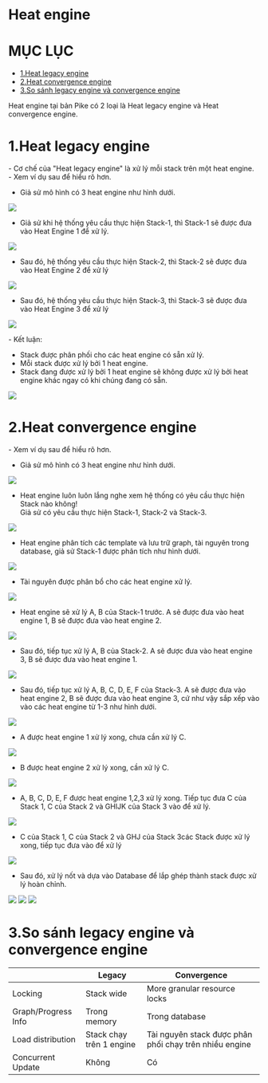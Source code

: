 # Heat engine

# MỤC LỤC
- [1.Heat legacy engine](#1)
- [2.Heat convergence engine](#2)
- [3.So sánh legacy engine và convergence engine](#3)


Heat engine tại bản Pike có 2 loại là Heat legacy engine và Heat convergence engine.  

<a name="1"></a>
# 1.Heat legacy engine
\- Cơ chế của "Heat legacy engine" là xử lý mỗi stack trên một heat engine.  
\- Xem ví dụ sau để hiểu rõ hơn.  
- Giả sử mô hình có 3 heat engine như hình dưới.  
<img src="../images/2.png" />

- Giả sử khi hệ thống yêu cầu thực hiện Stack-1, thì Stack-1 sẽ được đưa vào Heat Engine 1 để xử lý.  
<img src="../images/3.png" />

- Sau đó, hệ thống yêu cầu thực hiện Stack-2, thì Stack-2 sẽ được đưa vào Heat Engine 2 để xử lý  
<img src="../images/4.png" />

- Sau đó, hệ thống yêu cầu thực hiện Stack-3, thì Stack-3 sẽ được đưa vào Heat Engine 3 để xử lý  
<img src="../images/5.png" />

\- Kết luận:  
- Stack được phân phối cho các heat engine có sẵn xử lý.
- Mỗi stack được xử lý bởi 1 heat engine.
- Stack đang được xử lý bởi 1 heat engine sẽ không được xử lý bởi heat engine khác ngay có khi chúng đang có sẵn.  
<img src="../images/6.png" />

<a name="2"></a>
# 2.Heat convergence engine
\- Xem ví dụ sau để hiểu rõ hơn.
- Giả sử mô hình có 3 heat engine như hình dưới.  

<img src="../images/7.png" />

- Heat engine luôn luôn lắng nghe xem hệ thống có yêu cầu thực hiện Stack nào không!  
Giả sử có yêu cầu thực hiện Stack-1, Stack-2 và Stack-3.  
<img src="../images/8.png" />

- Heat engine phân tích các template và lưu trữ graph, tài nguyên trong database, giả sử Stack-1 được phân tích như hình dưới.  
<img src="../images/9.png" />

- Tài nguyên được phân bổ cho các heat engine xử lý.  
<img src="../images/10.png" />

- Heat engine sẽ xử lý A, B của Stack-1 trước. A sẽ được đưa vào heat engine 1, B sẽ được đưa vào heat engine 2.  
<img src="../images/11.png" />

- Sau đó, tiếp tục xử lý A, B của Stack-2. A sẽ được đưa vào heat engine 3, B sẽ được đưa vào heat engine 1.  
<img src="../images/12.png" />

- Sau đó, tiếp tục xử lý A, B, C, D, E, F của Stack-3. A sẽ được đưa vào heat engine 2, B sẽ được đưa vào heat engine 3, cứ như vậy sắp xếp vào vào các heat engine từ 1-3 như hình dưới.  
<img src="../images/13.png" />

- A được heat engine 1 xử lý xong, chưa cần xử lý C.  
<img src="../images/14.png" />

- B được heat engine 2 xử lý xong, cần xử lý C.  
<img src="../images/15.png" />

- A, B, C, D, E, F được heat engine 1,2,3 xử lý xong. Tiếp tục đưa C của Stack 1, C của Stack 2 và GHIJK của Stack 3 vào để xử lý.  
<img src="../images/16.png" />

- C của Stack 1, C của Stack 2 và GHJ của Stack 3các Stack được xử lý xong, tiếp tục đưa vào để xử lý  
<img src="../images/17.png" />

- Sau đó, xử lý nốt và dựa vào Database để lắp ghép thành stack được xử lý hoàn chỉnh.  
<img src="../images/18.png" />  
<img src="../images/19.png" />
<img src="../images/20.png" />

<a name="3"></a>
# 3.So sánh legacy engine và convergence engine
||Legacy|Convergence|
|---|---|---|
|Locking|Stack wide|More granular resource locks|
|Graph/Progress Info|Trong memory|Trong database|
|Load distribution|Stack chạy trên 1 engine|Tài nguyên stack được phân phối chạy trên nhiều engine|
|Concurrent Update|Không|Có|











